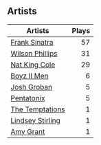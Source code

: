 ## Artists
Artists | Plays 
----- | -----: 
[Frank Sinatra](/artists/frank-sinatra-739) | 57
[Wilson Phillips](/artists/wilson-phillips-29912) | 31
[Nat King Cole](/artists/nat-king-cole-3428) | 29
[Boyz II Men](/artists/boyz-ii-men-40100) | 6
[Josh Groban](/artists/josh-groban-58260) | 5
[Pentatonix](/artists/pentatonix-655231) | 5
[The Temptations](/artists/the-temptations-39740) | 1
[Lindsey Stirling](/artists/lindsey-stirling-780013) | 1
[Amy Grant](/artists/amy-grant-3053) | 1

